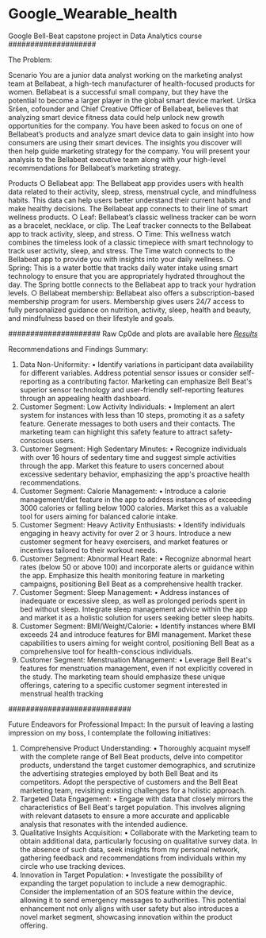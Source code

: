 # Google_Wearable_health
Google Bell-Beat capstone project in Data Analytics course
####################

The Problem:  

Scenario
You are a junior data analyst working on the marketing analyst team at Bellabeat, a high-tech manufacturer of health-focused products for women. Bellabeat is a successful small company, but they have the potential to become a larger player in the global smart device market. Urška Sršen, cofounder and Chief Creative Officer of Bellabeat, believes that analyzing smart device fitness data could help unlock new growth opportunities for the company. You have been asked to focus on one of Bellabeat’s products and analyze smart device data to gain insight into how consumers are using their smart devices. The insights you discover will then help guide marketing strategy for the company. You will present your analysis to the Bellabeat executive team along with your high-level recommendations for Bellabeat’s marketing strategy. 

Products
○ Bellabeat app: The Bellabeat app provides users with health data related to their activity, sleep, stress, menstrual cycle, and mindfulness habits. This data can help users better understand their current habits and make healthy decisions. The Bellabeat app connects to their line of smart wellness products.
○ Leaf: Bellabeat’s classic wellness tracker can be worn as a bracelet, necklace, or clip. The Leaf tracker connects to the Bellabeat app to track activity, sleep, and stress.
○ Time: This wellness watch combines the timeless look of a classic timepiece with smart technology to track user activity, sleep, and stress. The Time watch connects to the Bellabeat app to provide you with insights into your daily wellness.
○ Spring: This is a water bottle that tracks daily water intake using smart technology to ensure that you are appropriately hydrated throughout the day. The Spring bottle connects to the Bellabeat app to track your hydration levels.
○ Bellabeat membership: Bellabeat also offers a subscription-based membership program for users. Membership gives users 24/7 access to fully personalized guidance on nutrition, activity, sleep, health and beauty, and mindfulness based on their lifestyle and goals.

#####################
Raw Cp0de and plots are available here  _[Results](https://github.com/rahulpathak-DA/Google_Wearable_health/blob/main/Raw_Code%20and%20Plots.pdf)_

Recommendations and Findings Summary:
1.	Data Non-Uniformity:
•	Identify variations in participant data availability for different variables. Address potential sensor issues or consider self-reporting as a contributing factor. Marketing can emphasize Bell Beat's superior sensor technology and user-friendly self-reporting features through an appealing health dashboard.
2.	Customer Segment: Low Activity Individuals:
•	Implement an alert system for instances with less than 10 steps, promoting it as a safety feature. Generate messages to both users and their contacts. The marketing team can highlight this safety feature to attract safety-conscious users.
3.	Customer Segment: High Sedentary Minutes:
•	Recognize individuals with over 16 hours of sedentary time and suggest simple activities through the app. Market this feature to users concerned about excessive sedentary behavior, emphasizing the app's proactive health recommendations.
4.	Customer Segment: Calorie Management:
•	Introduce a calorie management/diet feature in the app to address instances of exceeding 3000 calories or falling below 1000 calories. Market this as a valuable tool for users aiming for balanced calorie intake.
5.	Customer Segment: Heavy Activity Enthusiasts:
•	Identify individuals engaging in heavy activity for over 2 or 3 hours. Introduce a new customer segment for heavy exercisers, and market features or incentives tailored to their workout needs.
6.	Customer Segment: Abnormal Heart Rate:
•	Recognize abnormal heart rates (below 50 or above 100) and incorporate alerts or guidance within the app. Emphasize this health monitoring feature in marketing campaigns, positioning Bell Beat as a comprehensive health tracker.
7.	Customer Segment: Sleep Management:
•	Address instances of inadequate or excessive sleep, as well as prolonged periods spent in bed without sleep. Integrate sleep management advice within the app and market it as a holistic solution for users seeking better sleep habits.
8.	Customer Segment: BMI/Weight/Calorie:
•	Identify instances where BMI exceeds 24 and introduce features for BMI management. Market these capabilities to users aiming for weight control, positioning Bell Beat as a comprehensive tool for health-conscious individuals.
9.	Customer Segment: Menstruation Management:
•	Leverage Bell Beat's features for menstruation management, even if not explicitly covered in the study. The marketing team should emphasize these unique offerings, catering to a specific customer segment interested in menstrual health tracking


############################

Future Endeavors for Professional Impact:
In the pursuit of leaving a lasting impression on my boss, I contemplate the following initiatives:
1.	Comprehensive Product Understanding:
•	Thoroughly acquaint myself with the complete range of Bell Beat products, delve into competitor products, understand the target customer demographics, and scrutinize the advertising strategies employed by both Bell Beat and its competitors. Adopt the perspective of customers and the Bell Beat marketing team, revisiting existing challenges for a holistic approach.
2.	Targeted Data Engagement:
•	Engage with data that closely mirrors the characteristics of Bell Beat's target population. This involves aligning with relevant datasets to ensure a more accurate and applicable analysis that resonates with the intended audience.
3.	Qualitative Insights Acquisition:
•	Collaborate with the Marketing team to obtain additional data, particularly focusing on qualitative survey data. In the absence of such data, seek insights from my personal network, gathering feedback and recommendations from individuals within my circle who use tracking devices.
4.	Innovation in Target Population:
•	Investigate the possibility of expanding the target population to include a new demographic. Consider the implementation of an SOS feature within the device, allowing it to send emergency messages to authorities. This potential enhancement not only aligns with user safety but also introduces a novel market segment, showcasing innovation within the product offering.



